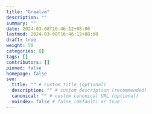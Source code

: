 ```yaml
---
title: "Graalvm"
description: ""
summary: ""
date: 2024-03-08T16:46:12+08:00
lastmod: 2024-03-08T16:46:12+08:00
draft: true
weight: 50
categories: []
tags: []
contributors: []
pinned: false
homepage: false
seo:
  title: "" # custom title (optional)
  description: "" # custom description (recommended)
  canonical: "" # custom canonical URL (optional)
  noindex: false # false (default) or true
---
```

